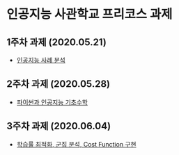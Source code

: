 인공지능 사관학교 프리코스 과제
==========
1주차 과제 (2020.05.21)
----------
- [인공지능 사례 분석][1weeklink]

[1weeklink]: 1주차_과제.ipynb "1주차 과제"

2주차 과제 (2020.05.28)
----------
- [파이썬과 인공지능 기초수학][2weeklink]

[2weeklink]: 2주차과제.ipynb "2주차 과제"

3주차 과제 (2020.06.04)
----------
- [학습률 최적화, 군집 분석, Cost Function 구현][3weeklink]

[3weeklink]: 3주차_과제.ipynb "3주차 과제"
